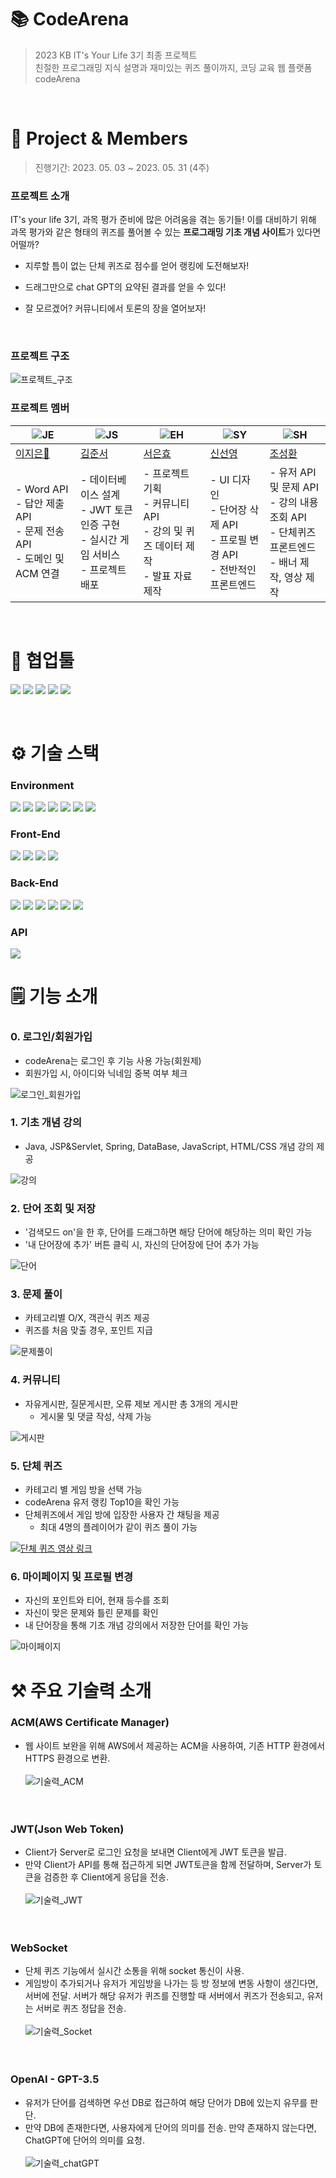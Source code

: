 # 📚 CodeArena

> 2023 KB IT's Your Life 3기 최종 프로젝트<br>
> 친절한 프로그래밍 지식 설명과 재미있는 퀴즈 풀이까지, 코딩 교육 웹 플랫폼 codeArena
<br>

# 📌 Project & Members

> 진행기간: 2023. 05. 03 ~ 2023. 05. 31 (4주)

### 프로젝트 소개


IT's your life 3기, 과목 평가 준비에 많은 어려움을 겪는 동기들!
이를 대비하기 위해 과목 평가와 같은 형태의 퀴즈를 풀어볼 수 있는 **프로그래밍 기초 개념 사이트**가 있다면 어떨까?

- 지루할 틈이 없는 단체 퀴즈로 점수를 얻어 랭킹에 도전해보자! 

- 드래그만으로 chat GPT의 요약된 결과를 얻을 수 있다!

- 잘 모르겠어? 커뮤니티에서 토론의 장을 열어보자! 

<br>

### 프로젝트 구조
![프로젝트_구조](README.assets/Image/프로젝트구조.png)
<br>

### 프로젝트 멤버

|![JE](README.assets/Profile/JE.png)|![JS](README.assets/Profile/JS.png)|![EH](README.assets/Profile/EH.jpeg)|![SY](README.assets/Profile/SY.png)|![SH](README.assets/Profile/SH.jpeg)| 
| -------------------------------------------- | ------------------------------------------ | ------------------------------------------------ |  ------------------------------------------ | ------------------------------------------------ |
| [이지은👑](https://github.com/Jieun714) | [김준서](https://github.com/adoo24) | [서은효](https://github.com/seoeunhyo) | [신선영](https://github.com/drsuneamer) | [조성환](https://github.com/Chos1) |
| - Word API<br> - 답안 제출 API<br> - 문제 전송 API<br> - 도메인 및 ACM 연결 | - 데이터베이스 설계<br> - JWT 토큰 인증 구현<br> - 실시간 게임 서비스 <br> - 프로젝트 배포 | - 프로젝트 기획<br> - 커뮤니티 API<br> - 강의 및 퀴즈 데이터 제작<br> - 발표 자료 제작 | - UI 디자인<br> - 단어장 삭제 API<br> - 프로필 변경 API<br> - 전반적인 프론트엔드<br> | - 유저 API 및 문제 API<br> - 강의 내용 조회 API<br> - 단체퀴즈 프론트엔드<br> - 배너 제작, 영상 제작 | 

<br>

#  🤝 협업툴

<img src="https://img.shields.io/badge/git-F05032?style=for-the-badge&logo=git&logoColor=white"> <img src="https://img.shields.io/badge/jirasoftware-0052CC?style=for-the-badge&logo=jirasoftware&logoColor=white"> <img src="https://img.shields.io/badge/Notion-000000?style=for-the-badge&logo=notion&logoColor=white"> <img src="https://img.shields.io/badge/figma-F24E1E?style=for-the-badge&logo=figma&logoColor=white"> <img src="https://img.shields.io/badge/discord-5865F2?style=for-the-badge&logo=discord&logoColor=white">

<br>

# ⚙️ 기술 스택

### **Environment**
<img src="https://img.shields.io/badge/windows-0078D6?style=for-the-badge&logo=windows&logoColor=white"> <img src="https://img.shields.io/badge/macos-000000?style=for-the-badge&logo=macos&logoColor=white"> <img src="https://img.shields.io/badge/intellij-000000?style=for-the-badge&logo=intellijidea&logoColor=white"> <img src="https://img.shields.io/badge/eclipse-2C2255?style=for-the-badge&logo=eclipseide&logoColor=white"> <img src="https://img.shields.io/badge/visual studio code-007ACC?style=for-the-badge&logo=visualstudiocode&logoColor=white"> <img src="https://img.shields.io/badge/postman-FF6C37?style=for-the-badge&logo=postman&logoColor=white"> <img src="https://img.shields.io/badge/amazon aws-232F3E?style=for-the-badge&logo=amazonaws&logoColor=white">

### **Front-End**
<img src="https://img.shields.io/badge/react-61DAFB?style=for-the-badge&logo=react&logoColor=white"> <img src="https://img.shields.io/badge/html5-E34F26?style=for-the-badge&logo=html5&logoColor=white"> <img src="https://img.shields.io/badge/css3-1572B6?style=for-the-badge&logo=css3&logoColor=white"> <img src="https://img.shields.io/badge/javascript-F7DF1E?style=for-the-badge&logo=javascript&logoColor=white">

### **Back-End**
<img src="https://img.shields.io/badge/java 11-0058CC?style=for-the-badge&logo=java&logoColor=white"> <img src="https://img.shields.io/badge/spring boot-6DB33F?style=for-the-badge&logo=springboot&logoColor=white"> <img src="https://img.shields.io/badge/Spring Data JPA-6DB33F?style=for-the-badge&logoColor=white"> <img src="https://img.shields.io/badge/web socket-232F3E?style=for-the-badge&logoColor=white"> <img src="https://img.shields.io/badge/Amazon RDS-527FFF?style=for-the-badge&logo=amazonrds&logoColor=white"> <img src="https://img.shields.io/badge/amazon ec2-FF9900?style=for-the-badge&logo=amazonec2&logoColor=white">

### **API**
<img src="https://img.shields.io/badge/openai-412991?style=for-the-badge&logo=openai&logoColor=white">

<br>

# 🗒️ 기능 소개

### 0. 로그인/회원가입
* codeArena는 로그인 후 기능 사용 가능(회원제)
* 회원가입 시, 아이디와 닉네임 중복 여부 체크<br>

![로그인_회원가입](README.assets/Gif/로그인.gif)


### 1. 기초 개념 강의
* Java, JSP&Servlet, Spring, DataBase, JavaScript, HTML/CSS 개념 강의 제공<br>

![강의](README.assets/Gif/강의.gif)


### 2. 단어 조회 및 저장
* '검색모드 on'을 한 후, 단어를 드래그하면 해당 단어에 해당하는 의미 확인 가능
* '내 단어장에 추가' 버튼 클릭 시, 자신의 단어장에 단어 추가 가능 <br>

![단어](README.assets/Gif/단어.gif)


### 3. 문제 풀이
* 카테고리별 O/X, 객관식 퀴즈 제공
* 퀴즈를 처음 맞출 경우, 포인트 지급<br>

![문제풀이](README.assets/Gif/문제풀이.gif)


### 4. 커뮤니티
* 자유게시판, 질문게시판, 오류 제보 게시판 총 3개의 게시판
  * 게시물 및 댓글 작성, 삭제 가능 <br>

![게시판](README.assets/Gif/게시판.gif)


### 5. 단체 퀴즈
* 카테고리 별 게임 방을 선택 가능
* codeArena 유저 랭킹 Top10을 확인 가능
* 단체퀴즈에서 게임 방에 입장한 사용자 간 채팅을 제공
    * 최대 4명의 플레이어가 같이 퀴즈 풀이 가능 <br>

[![단체 퀴즈 영상 링크](https://img.youtube.com/vi/tb5F7AVgo-c/maxresdefault.jpg)](https://www.youtube.com/watch?v=tb5F7AVgo-c)


### 6. 마이페이지 및 프로필 변경
* 자신의 포인트와 티어, 현재 등수를 조회
* 자신이 맞은 문제와 틀린 문제를 확인
* 내 단어장을 통해 기초 개념 강의에서 저장한 단어를 확인 가능<br>

![마이페이지](README.assets/Gif/마이페이지.gif)

# ⚒️ 주요 기술력 소개
### ACM(AWS Certificate Manager)
* 웹 사이트 보완을 위해 AWS에서 제공하는 ACM을 사용하여, 기존 HTTP 환경에서 HTTPS 환경으로 변환.<br><br>
![기술력_ACM](README.assets/Image/기술력_ACM.png) <br><br><br>

### JWT(Json Web Token)
* Client가 Server로 로그인 요청을 보내면 Client에게 JWT 토큰을 발급. <br>
* 만약 Client가 API를 통해 접근하게 되면 JWT토큰을 함께 전달하며, Server가 토큰을 검증한 후 Client에게 응답을 전송. <br><br>
![기술력_JWT](README.assets/Image/기술력_JWT.png)
<br><br><br>

### WebSocket
* 단체 퀴즈 기능에서 실시간 소통을 위해 socket 통신이 사용. <br>
* 게임방이 추가되거나 유저가 게임방을 나가는 등 방 정보에 변동 사항이 생긴다면, 서버에 전달. 서버가 해당 유저가 퀴즈를 진행할 때 서버에서 퀴즈가 전송되고, 유저는 서버로 퀴즈 정답을 전송. <br><br>
![기술력_Socket](README.assets/Image/기술력_Socket.png)
<br><br><br>

### OpenAI - GPT-3.5
* 유저가 단어를 검색하면 우선 DB로 접근하여 해당 단어가 DB에 있는지 유무를 판단. <br>
* 만약 DB에 존재한다면, 사용자에게 단어의 의미를 전송. 만약 존재하지 않는다면, ChatGPT에 단어의 의미를 요청. <br><br>
![기술력_chatGPT](README.assets/Image/기술력_chatGPT.png)
<br><br><br>

